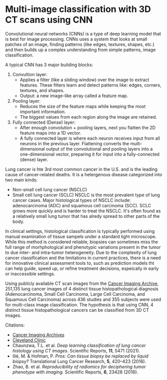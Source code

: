 # Multi-image classification with 3D CT scans using CNN

Convolutional neural networks (CNNs) is a type of deep learning model that is best for image processing. CNNs uses a system that looks at small patches of an image, finding patterns (like edges, textures, shapes, etc.) and then builds up a complex understanding from simple patterns, image classification. 

A typical CNN has 3 major building blocks:
1. Convultion layer:
     - Applies a filter (like a sliding window) over the image to extract features. These filters learn and detect patterns like: edges, corners, textures, and shapes.
     - Output: a new image-like array called a feature map.
2. Pooling layer:
     - Reduces the size of the feature maps while keeping the most important information.
     - The biggest values from each region along the image are retained.
3. Fully connected (Dense) layer:
     - After enough convolution + pooling layers, next you flatten the 2D feature maps into a 1D vector.
     - A fully connected layer is where each neuron receives input from all neurons in the previous layer. Flattening converts the multi-dimensional output of the convolutional and pooling layers into a one-dimensional vector, preparing it for input into a fully-connected (dense) layer. 

Lung cancer is hte 3rd most common cancer in the U.S. and is the leading cause of cancer-related deaths. It is a hetergenous disease categorized into two main kinds:
- Non-small cell lung cancer (NSCLC)
- Small cell lung cancer (SCLC)
NSCLC is the most prevalent type of lung cancer cases. Major histological types of NSCLC include: adenocarcinoma (ADC) and squamous cell carcinoma (SCC). SCLC grows more quickly and is harder to treat the NSCLC. It's often found as a relatively small lung tumor that has alredy spread to other parts of the body.

In clinical settings, histological classification is typically performed using manual examination of tissue sampels under a standard light microscope. While this method is considered reliable, biopsies can sometimes miss the full range of morhphological and phenotypic variations present in the tumor to due inter- and intra-tumor heterogeneity. Due to the complexity of lung cancer classification and the limitations in current practices, there is a need for innovative clinical assessment tools to, such as prediction models tht can help guide, speed up, or refine treatment decisions, espeically in early or inaccessible settings. 

Using publicly available CT scan images from the [Cancer Imaging Archive](https://www.cancerimagingarchive.net/collection/lung-pet-ct-dx/), 251,135 lung cancer images of 4 distinct tissue histopathological diagnosis (Adenocarcinoma, Small Cell Carcinoma, Large Cell Carcinoma, and Squamous Cell Carcinoma) across 436 studies and 355 subjects were used for multi-class image classification. The hypothesis is that using CNN, 4 distinct tissue histopathological cancers can be classified from 3D CT images.  




Citations:
- [Cancer Imaging Archives](https://www.cancerimagingarchive.net/collection/lung-pet-ct-dx/)
- [Cleveland Clinic](https://my.clevelandclinic.org/health/diseases/4375-lung-cancer)
- Chaunzwa, T.L. et al. *Deep learning classification of lung cancer histology using CT images.* Scientific Reports, **11**, 5471 (2021).
- Ilié, M. & Hofman, P. *Pros: Can tissue biopsy be replaced by liquid biopsy?* Translational Lung Cancer Research, **5**, 420–423 (2016).
- Zhao, B. et al. *Reproducibility of radiomics for deciphering tumor phenotype with imaging.* Scientific Reports, **6**, 23428 (2016).
